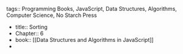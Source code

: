 tags:: Programming Books, JavaScript, Data Structures, Algorithms, Computer Science, No Starch Press

- title:: Sorting
- Chapter:: 6
- book:: [[Data Structures and Algorithms in JavaScript]]
-